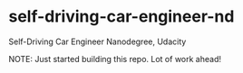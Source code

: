 # self-driving-car-engineer-nd
Self-Driving Car Engineer Nanodegree, Udacity  

NOTE: Just started building this repo. Lot of work ahead!  
